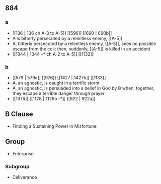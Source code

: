 ## 884
### a
- [[136 | 136 ch A-3 to A-5]] [[596]] [[660 | 660b]] 
- A is bitterly persecuted by a relentless enemy, [[A-5]]
- A, bitterly persecuted by a relentless enemy, [[A-5]], sees no possible escape from the coil; then, suddenly, [[A-5]] is killed in an accident
- [[1344 | 1344 -* ch A-2 to A-5]] [[1132]] 

### b
- [[579 | 579a]] [[976]] [[1427 | 1427b]] [[1133]] 
- A, an agnostic, is caught in a terrific storm
- A, an agnostic, is persuaded into a belief in God by B when, together, they escape a terrible danger through prayer
- [[1375]] [[1128 | 1128a -*]] [[922 | 922a]] 

## B Clause
- Finding a Sustaining Power in Misfortune

## Group
- Enterprise

### Subgroup
- Deliverance

